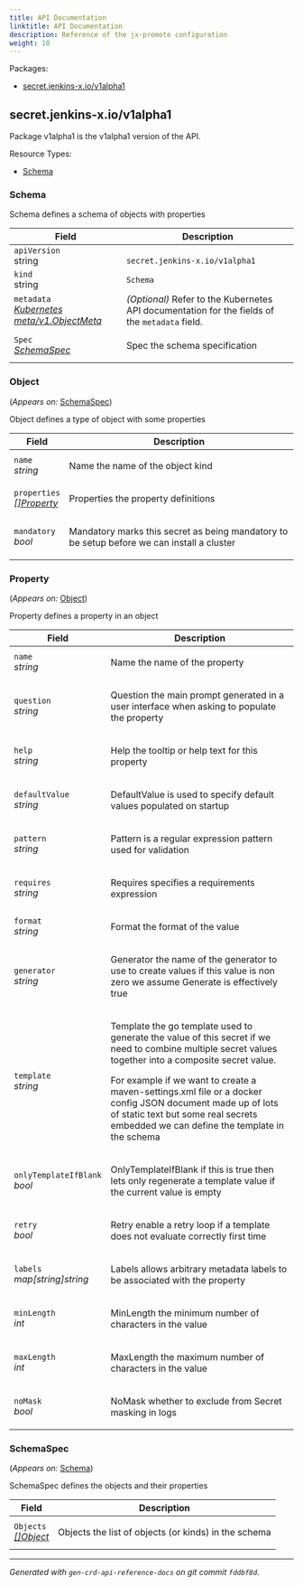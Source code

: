 ```yaml
---
title: API Documentation
linktitle: API Documentation
description: Reference of the jx-promote configuration
weight: 10
---
```

<p>Packages:</p>
<ul>
<li>
<a href="#secret.jenkins-x.io%2fv1alpha1">secret.jenkins-x.io/v1alpha1</a>
</li>
</ul>
<h2 id="secret.jenkins-x.io/v1alpha1">secret.jenkins-x.io/v1alpha1</h2>
<p>
<p>Package v1alpha1 is the v1alpha1 version of the API.</p>
</p>
Resource Types:
<ul><li>
<a href="#secret.jenkins-x.io/v1alpha1.Schema">Schema</a>
</li></ul>
<h3 id="secret.jenkins-x.io/v1alpha1.Schema">Schema
</h3>
<p>
<p>Schema defines a schema of objects with properties</p>
</p>
<table>
<thead>
<tr>
<th>Field</th>
<th>Description</th>
</tr>
</thead>
<tbody>
<tr>
<td>
<code>apiVersion</code></br>
string</td>
<td>
<code>
secret.jenkins-x.io/v1alpha1
</code>
</td>
</tr>
<tr>
<td>
<code>kind</code></br>
string
</td>
<td><code>Schema</code></td>
</tr>
<tr>
<td>
<code>metadata</code></br>
<em>
<a href="https://kubernetes.io/docs/reference/generated/kubernetes-api/v1.13/#objectmeta-v1-meta">
Kubernetes meta/v1.ObjectMeta
</a>
</em>
</td>
<td>
<em>(Optional)</em>
Refer to the Kubernetes API documentation for the fields of the
<code>metadata</code> field.
</td>
</tr>
<tr>
<td>
<code>Spec</code></br>
<em>
<a href="#secret.jenkins-x.io/v1alpha1.SchemaSpec">
SchemaSpec
</a>
</em>
</td>
<td>
<p>Spec the schema specification</p>
</td>
</tr>
</tbody>
</table>
<h3 id="secret.jenkins-x.io/v1alpha1.Object">Object
</h3>
<p>
(<em>Appears on:</em>
<a href="#secret.jenkins-x.io/v1alpha1.SchemaSpec">SchemaSpec</a>)
</p>
<p>
<p>Object defines a type of object with some properties</p>
</p>
<table>
<thead>
<tr>
<th>Field</th>
<th>Description</th>
</tr>
</thead>
<tbody>
<tr>
<td>
<code>name</code></br>
<em>
string
</em>
</td>
<td>
<p>Name the name of the object kind</p>
</td>
</tr>
<tr>
<td>
<code>properties</code></br>
<em>
<a href="#secret.jenkins-x.io/v1alpha1.Property">
[]Property
</a>
</em>
</td>
<td>
<p>Properties the property definitions</p>
</td>
</tr>
<tr>
<td>
<code>mandatory</code></br>
<em>
bool
</em>
</td>
<td>
<p>Mandatory marks this secret as being mandatory to be setup before we can install a cluster</p>
</td>
</tr>
</tbody>
</table>
<h3 id="secret.jenkins-x.io/v1alpha1.Property">Property
</h3>
<p>
(<em>Appears on:</em>
<a href="#secret.jenkins-x.io/v1alpha1.Object">Object</a>)
</p>
<p>
<p>Property defines a property in an object</p>
</p>
<table>
<thead>
<tr>
<th>Field</th>
<th>Description</th>
</tr>
</thead>
<tbody>
<tr>
<td>
<code>name</code></br>
<em>
string
</em>
</td>
<td>
<p>Name the name of the property</p>
</td>
</tr>
<tr>
<td>
<code>question</code></br>
<em>
string
</em>
</td>
<td>
<p>Question the main prompt generated in a user interface when asking to populate the property</p>
</td>
</tr>
<tr>
<td>
<code>help</code></br>
<em>
string
</em>
</td>
<td>
<p>Help the tooltip or help text for this property</p>
</td>
</tr>
<tr>
<td>
<code>defaultValue</code></br>
<em>
string
</em>
</td>
<td>
<p>DefaultValue is used to specify default values populated on startup</p>
</td>
</tr>
<tr>
<td>
<code>pattern</code></br>
<em>
string
</em>
</td>
<td>
<p>Pattern is a regular expression pattern used for validation</p>
</td>
</tr>
<tr>
<td>
<code>requires</code></br>
<em>
string
</em>
</td>
<td>
<p>Requires specifies a requirements expression</p>
</td>
</tr>
<tr>
<td>
<code>format</code></br>
<em>
string
</em>
</td>
<td>
<p>Format the format of the value</p>
</td>
</tr>
<tr>
<td>
<code>generator</code></br>
<em>
string
</em>
</td>
<td>
<p>Generator the name of the generator to use to create values
if this value is non zero we assume Generate is effectively true</p>
</td>
</tr>
<tr>
<td>
<code>template</code></br>
<em>
string
</em>
</td>
<td>
<p>Template the go template used to generate the value of this secret
if we need to combine multiple secret values together into a composite secret value.</p>
<p>For example if we want to create a maven-settings.xml file or a docker config JSON
document made up of lots of static text but some real secrets embedded we can
define the template in the schema</p>
</td>
</tr>
<tr>
<td>
<code>onlyTemplateIfBlank</code></br>
<em>
bool
</em>
</td>
<td>
<p>OnlyTemplateIfBlank if this is true then lets only regenerate a template value if the current value is empty</p>
</td>
</tr>
<tr>
<td>
<code>retry</code></br>
<em>
bool
</em>
</td>
<td>
<p>Retry enable a retry loop if a template does not evaluate correctly first time</p>
</td>
</tr>
<tr>
<td>
<code>labels</code></br>
<em>
map[string]string
</em>
</td>
<td>
<p>Labels allows arbitrary metadata labels to be associated with the property</p>
</td>
</tr>
<tr>
<td>
<code>minLength</code></br>
<em>
int
</em>
</td>
<td>
<p>MinLength the minimum number of characters in the value</p>
</td>
</tr>
<tr>
<td>
<code>maxLength</code></br>
<em>
int
</em>
</td>
<td>
<p>MaxLength the maximum number of characters in the value</p>
</td>
</tr>
<tr>
<td>
<code>noMask</code></br>
<em>
bool
</em>
</td>
<td>
<p>NoMask whether to exclude from Secret masking in logs</p>
</td>
</tr>
</tbody>
</table>
<h3 id="secret.jenkins-x.io/v1alpha1.SchemaSpec">SchemaSpec
</h3>
<p>
(<em>Appears on:</em>
<a href="#secret.jenkins-x.io/v1alpha1.Schema">Schema</a>)
</p>
<p>
<p>SchemaSpec defines the objects and their properties</p>
</p>
<table>
<thead>
<tr>
<th>Field</th>
<th>Description</th>
</tr>
</thead>
<tbody>
<tr>
<td>
<code>Objects</code></br>
<em>
<a href="#secret.jenkins-x.io/v1alpha1.Object">
[]Object
</a>
</em>
</td>
<td>
<p>Objects the list of objects (or kinds) in the schema</p>
</td>
</tr>
</tbody>
</table>
<hr/>
<p><em>
Generated with <code>gen-crd-api-reference-docs</code>
on git commit <code>fddbf8d</code>.
</em></p>
